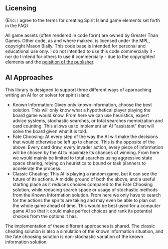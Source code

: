 
## Licensing

(Eric: I agree to the terms for creating Spirit Island game elements set forth in the FAQ)

All game assets (often rendered in code form) are owned by Greater Than Games. Other code, as and where makred, is licensed under the MPL, copyright Mason Bially. This code base is intended for personal and educational use only. I do not intended to use this code commercially it - nor do I intend for others to use it commercially - due to the copyrighted elements and the [poisition of the publisher](https://querki.net/u/darker/spirit-island-faq/#!.9v5ka4u).

## AI Approaches

This library is designed to support three different ways of approaching writing an AI for or solver for spirit island.

* Known Information: Given only known information, choose the best solution. This will only know what a hypothetical player playing the board game would know. From here we can use heuristics, expert advice systems, stochastic searches, or total searches memoization and card counting. This allows us to implement an AI "assistant" that will solve the board given what it is told.
* Fate Choosing: At every step of the way the AI will make the decisions that would otherwise be left up to chance. This is the opposite of the above. Every card draw, every invader action, every piece of information will be chosen by the AI to maximize its chances of winning. From here we would mainly be limited to total searches using aggressive state space sharing, relying on heuristics to bound or task planners to accelerate the process.
* Classic Cheating: This AI is playing a random game, but it can see the future of its actions. A middle ground of both the above, and a useful starting place as it reduces choices compared to the Fate Choosing solution, while reducing search space or usage of stochastic methods from the Known Information solution. From here we only have to search for the actions the spirits are taking and may even be able to plan out the whole game ahead of time. This would be best used for a computer game AI so that it could make perfect choices and rank its potential choices from the options it has.

The implementation of these different approaches is shared. The classic cheating solution is also a simulation of the known information situation, and the fate choosing solution is non-stochastic variation of the known information solution.
